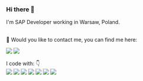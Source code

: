 ### Hi there 👋


I'm SAP Developer working in Warsaw, Poland.

<br>📣 Would you like to contact me, you can find me here:<br/>
<p>
  <a href="mailto:dygas.tomasz@gmail.com?subject=[GitHub]%20🔥%20Contact%20request&body=Hi%20Thomas"><img src="https://img.shields.io/badge/e‑mail-D14836.svg?style=for-the-badge&logo=GMail&logoColor=white"/></a>
  <a href="https://www.linkedin.com/in/tdygas"><img src="https://img.shields.io/badge/linkedin-0077B5.svg?style=for-the-badge&logo=linkedin&logoColor=white"/></a>
</p>

<p align="left">
I code with:  👇
<br><a><img src="https://img.shields.io/badge/ABAP-0FAAFF?style=for-the-badge&logo=sap&logoColor=white"/></a>
<img src="https://img.shields.io/badge/JavaScript-F7DF1E?style=for-the-badge&logo=javascript&logoColor=white"/>
<img src="https://img.shields.io/badge/Python-3776AB?style=for-the-badge&logo=python&logoColor=white"/>  
<img src="https://img.shields.io/badge/HTML-239120?style=for-the-badge&logo=html5&logoColor=white"/>  <img src="https://img.shields.io/badge/CSS-239120?&style=for-the-badge&logo=css3&logoColor=white"/>
  <img src="https://img.shields.io/badge/R-lightgrey?labelColor=lightgrey&logo=R&style=for-the-badge&logoColor=white"/>
  <img src="https://img.shields.io/badge/SQL-lightgrey?labelColor=lightgrey&logo=SQL&style=for-the-badge&logoColor=white"/>
</p>
<!--
**lolek24/lolek24** is a ✨ _special_ ✨ repository because its `README.md` (this file) appears on your GitHub profile.

Here are some ideas to get you started:

- 🔭 I’m currently working on ...
- 🌱 I’m currently learning ...
- 👯 I’m looking to collaborate on ...
- 🤔 I’m looking for help with ...
- 💬 Ask me about ...
- 📫 How to reach me: ...
- 😄 Pronouns: ...
- ⚡ Fun fact: ...
-->
